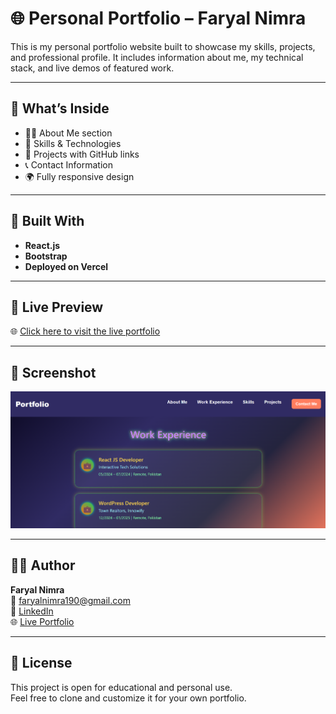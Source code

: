 # 🌐 Personal Portfolio – Faryal Nimra

This is my personal portfolio website built to showcase my skills, projects, and professional profile. It includes information about me, my technical stack, and live demos of featured work.

---

## 🧠 What’s Inside

- 👩‍💻 About Me section  
- 🚀 Skills & Technologies  
- 📂 Projects with GitHub links  
- 📞 Contact Information  
- 🌍 Fully responsive design

---

## 🔧 Built With
  
- **React.js**  
- **Bootstrap**
- **Deployed on Vercel**

---

## 🔗 Live Preview

🌐 [Click here to visit the live portfolio](https://portfolio-five-beige-ixn8l41et7.vercel.app/)

---

## 📸 Screenshot

![Portfolio Screenshot](https://raw.githubusercontent.com/FaryalNimra/Portfolio/master/screenshot_p.png)

---

## 👩‍💻 Author

**Faryal Nimra**  
📧 [faryalnimra190@gmail.com](mailto:faryalnimra190@gmail.com)  
🔗 [LinkedIn](https://linkedin.com/in/faryal-nimra-4a49a32b6)  
🌐 [Live Portfolio](https://portfolio-five-beige-ixn8l41et7.vercel.app/)

---

## 📝 License

This project is open for educational and personal use.  
Feel free to clone and customize it for your own portfolio.

